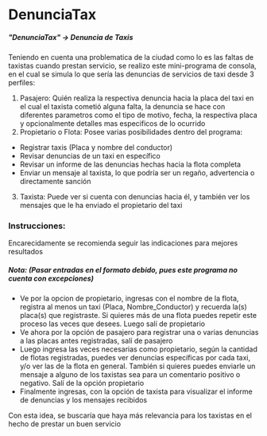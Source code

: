 # DenunciaTax
##### "DenunciaTax" -> Denuncia de Taxis
Teniendo en cuenta una problematica de la ciudad como lo es las faltas de taxistas cuando prestan servicio, se realizo este mini-programa de consola, en el cual se simula lo que sería las denuncias de servicios de taxi desde 3 perfiles:

1. Pasajero: Quién realiza la respectiva denuncia hacia la placa 
del taxi en el cual el taxista cometió alguna falta, la denuncia se hace con diferentes parametros como el tipo de motivo, fecha, la respectiva placa y opcionalmente detalles mas especificos de lo ocurrido
2. Propietario o Flota: Posee varias posibilidades dentro del programa:

* Registrar taxis (Placa y nombre del conductor)
* Revisar denuncias de un taxi en específico
* Revisar un informe de las denuncias hechas hacia la flota completa
* Enviar un mensaje al taxista, lo que podría ser un regaño, advertencia o directamente sanción
3. Taxista: Puede ver si cuenta con denuncias hacia él, y también ver los mensajes que le ha enviado el propietario del taxi

### Instrucciones:

Encarecidamente se recomienda seguir las indicaciones para mejores resultados
##### Nota: (Pasar entradas en el formato debido, pues este programa no cuenta con excepciones)

* Ve por la opcion de propietario, ingresas con el nombre de la flota, registra al menos un taxi (Placa, Nombre_Conductor) y recuerda la(s) placa(s) que registraste. Si quieres más de una flota puedes repetir este proceso las veces que desees. Luego salí de propietario
* Ve ahora por la opción de pasajero para registrar una o varias denuncias a las placas antes registradas, salí de pasajero
* Luego ingresa las veces necesarias como propietario, según la cantidad de flotas registradas, puedes ver denuncias específicas por cada taxi, y/o ver las de la flota en general. También si quieres puedes enviarle un mensaje a alguno de los taxistas sea para un comentario positivo o negativo. Salí de la opción propietario
* Finalmente ingresas, con la opción de taxista para visualizar el informe de denuncias y los mensajes recibidos

 Con esta idea, se buscaría que haya más relevancia para los taxistas en el hecho de prestar un buen servicio
